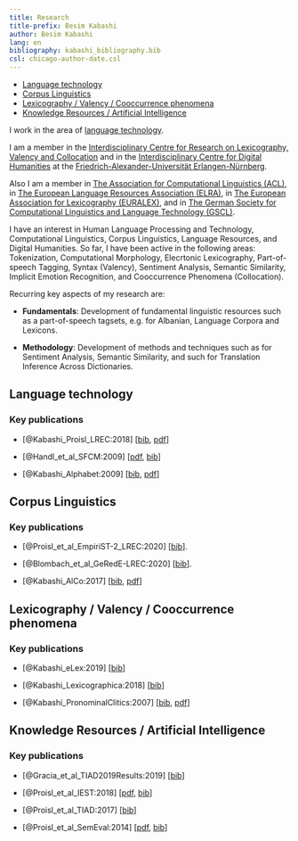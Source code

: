 ```yaml
---
title: Research 
title-prefix: Besim Kabashi
author: Besim Kabashi
lang: en
bibliography: kabashi_bibliography.bib
csl: chicago-author-date.csl
---
```


- [Language technology](#language-technology)
- [Corpus Linguistics](#corpus-linguistics)
- [Lexicography / Valency / Cooccurrence phenomena](#lexicography-valency-cooccurrence-phenomena)
- [Knowledge Resources / Artificial Intelligence](#knowledge-resources-artificial-intelligence)


I work in the area of [language technology](#language-technology).

I am a member in the [Interdisciplinary Centre for Research on
Lexicography, Valency and
Collocation](http://www.lexi.uni-erlangen.de)
and in the [Interdisciplinary Centre for Digital
Humanities](http://izdigital.fau.de) at the [Friedrich-Alexander-Universität
Erlangen-Nürnberg](https://www.fau.de).

Also I am a member in [The Association for Computational Linguistics
(ACL)](https://www.aclweb.org/portal/what-is-cl), in [The
European Language Resources Association
(ELRA)](http://www.elra.info/en/), in [The European Association for
Lexicography (EURALEX)](https://euralex.org/), and in [The German
Society for Computational Linguistics and Language Technology
(GSCL)](https://gscl.org/).

I have an interest in Human Language Processing and Technology,
Computational Linguistics, Corpus Linguistics, Language Resources, and
Digital Humanities. So far, I have been active in the following areas:
Tokenization, Computational Morphology, Elecrtonic Lexicography,
Part-of-speech Tagging, Syntax (Valency), Sentiment Analysis, Semantic
Similarity, Implicit Emotion Recognition, and Cooccurrence Phenomena
(Collocation).

Recurring key aspects of my research are:

- **Fundamentals**: Development of fundamental linguistic resources
such as a part-of-speech tagsets, e.g. for Albanian, Language Corpora
and Lexicons.

- **Methodology**: Development of methods and techniques such as for
Sentiment Analysis, Semantic Similarity, and such for Translation
Inference Across Dictionaries.


## Language technology ##


### Key publications ###


- [@Kabashi_Proisl_LREC:2018] [[bib](bib/Kabashi_Proisl_LREC:2018.bib), [pdf](pdf/Kabashi_Proisl_2018_lrec.pdf)]

- [@Handl_et_al_SFCM:2009] [[pdf](pdf/Handl_et_al_SFCM.pdf), [bib](bib/@Handl_et_al_SFCM:2009.bib)]

- [@Kabashi_Alphabet:2009] [[bib](bib/Kabashi_Alphabet:2009.bib), [pdf](pdf/Kabashi_2009_alphabet.pdf)]



## Corpus Linguistics ##


### Key publications ###

- [@Proisl_et_al_EmpiriST-2_LREC:2020] [[bib](bib/Proisl_et_al_EmpiriST-2_LREC:2020.bib)].

- [@Blombach_et_al_GeRedE-LREC:2020] [[bib](bib/Blombach_et_al_GeRedE-LREC:2020.bib)].

- [@Kabashi_AlCo:2017] [[bib](bib/Kabashi_AlCo:2017.bib), [pdf](pdf/Kabashi_2017_AlCo.pdf)]



## Lexicography / Valency / Cooccurrence phenomena ##


### Key publications ###

- [@Kabashi_eLex:2019] [[bib](bib/Kabashi_eLex:2019.bib)]

- [@Kabashi_Lexicographica:2018] [[bib](bib/Kabashi_Lexicographica:2018.bib)]

- [@Kabashi_PronominalClitics:2007] [[bib](bib/Kabashi_PronominalClitics:2007.bib), [pdf](pdf/Kabashi_2007_clitics.pdf)]



## Knowledge Resources / Artificial Intelligence ##


### Key publications ###

- [@Gracia_et_al_TIAD2019Results:2019] [[bib](bib/Gracia_et_al_TIAD2019Results:2019.bib)]

- [@Proisl_et_al_IEST:2018] [[pdf](pdf/Proisl_et_al_2018_iest.pdf), [bib](bib/Proisl_et_al_IEST:2018.bib)]

- [@Proisl_et_al_TIAD:2017] [[bib](bib/Proisl_et_al_TIAD:2017.bib)]

- [@Proisl_et_al_SemEval:2014] [[pdf](pdf/Proisl_et_al_2014_semeval.pdf), [bib](bib/Proisl_et_al_SemEval:2014.bib)]



<!-- ## News ## -->
